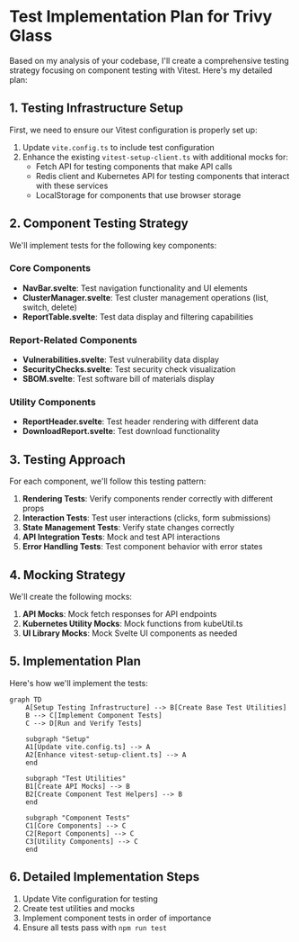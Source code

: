 # Test Implementation Plan for Trivy Glass

Based on my analysis of your codebase, I'll create a comprehensive testing strategy focusing on component testing with Vitest. Here's my detailed plan:

## 1. Testing Infrastructure Setup

First, we need to ensure our Vitest configuration is properly set up:

1. Update `vite.config.ts` to include test configuration
2. Enhance the existing `vitest-setup-client.ts` with additional mocks for:
   - Fetch API for testing components that make API calls
   - Redis client and Kubernetes API for testing components that interact with these services
   - LocalStorage for components that use browser storage

## 2. Component Testing Strategy

We'll implement tests for the following key components:

### Core Components
- **NavBar.svelte**: Test navigation functionality and UI elements
- **ClusterManager.svelte**: Test cluster management operations (list, switch, delete)
- **ReportTable.svelte**: Test data display and filtering capabilities

### Report-Related Components
- **Vulnerabilities.svelte**: Test vulnerability data display
- **SecurityChecks.svelte**: Test security check visualization
- **SBOM.svelte**: Test software bill of materials display

### Utility Components
- **ReportHeader.svelte**: Test header rendering with different data
- **DownloadReport.svelte**: Test download functionality

## 3. Testing Approach

For each component, we'll follow this testing pattern:

1. **Rendering Tests**: Verify components render correctly with different props
2. **Interaction Tests**: Test user interactions (clicks, form submissions)
3. **State Management Tests**: Verify state changes correctly
4. **API Integration Tests**: Mock and test API interactions
5. **Error Handling Tests**: Test component behavior with error states

## 4. Mocking Strategy

We'll create the following mocks:

1. **API Mocks**: Mock fetch responses for API endpoints
2. **Kubernetes Utility Mocks**: Mock functions from kubeUtil.ts
3. **UI Library Mocks**: Mock Svelte UI components as needed

## 5. Implementation Plan

Here's how we'll implement the tests:

```mermaid
graph TD
    A[Setup Testing Infrastructure] --> B[Create Base Test Utilities]
    B --> C[Implement Component Tests]
    C --> D[Run and Verify Tests]
    
    subgraph "Setup"
    A1[Update vite.config.ts] --> A
    A2[Enhance vitest-setup-client.ts] --> A
    end
    
    subgraph "Test Utilities"
    B1[Create API Mocks] --> B
    B2[Create Component Test Helpers] --> B
    end
    
    subgraph "Component Tests"
    C1[Core Components] --> C
    C2[Report Components] --> C
    C3[Utility Components] --> C
    end
```

## 6. Detailed Implementation Steps

1. Update Vite configuration for testing
2. Create test utilities and mocks
3. Implement component tests in order of importance
4. Ensure all tests pass with `npm run test`